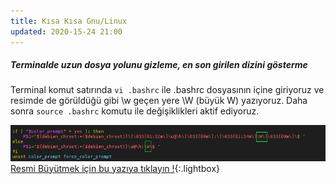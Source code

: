 ```yaml
---
title: Kısa Kısa Gnu/Linux
updated: 2020-15-24 21:00
---
```


##### Terminalde uzun dosya yolunu gizleme, en son girilen dizini gösterme

Terminal komut satırında `vi .bashrc` ile .bashrc dosyasının içine giriyoruz ve  resimde de görüldüğü gibi  \w geçen yere \W (büyük W) yazıyoruz. Daha sonra `source .bashrc` komutu ile değişiklikleri aktif ediyoruz. 

![vi .bashrc](../assets/kisa-kisa-linux/dosya-yolu-gizleme.png) [Resmi Büyütmek için bu yazıya tıklayın !](../assets/kisa-kisa-linux/dosya-yolu-gizleme.png){:.lightbox}







